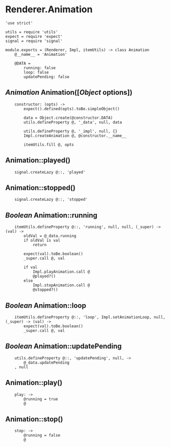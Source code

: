 Renderer.Animation
==================

	'use strict'

	utils = require 'utils'
	expect = require 'expect'
	signal = require 'signal'

	module.exports = (Renderer, Impl, itemUtils) -> class Animation
		@__name__ = 'Animation'

		@DATA =
			running: false
			loop: false
			updatePending: false

*Animation* Animation([*Object* options])
-----------------------------------------

		constructor: (opts) ->
			expect().defined(opts).toBe.simpleObject()

			data = Object.create(@constructor.DATA)
			utils.defineProperty @, '_data', null, data

			utils.defineProperty @, '_impl', null, {}
			Impl.createAnimation @, @constructor.__name__

			itemUtils.fill @, opts

Animation::played()
-------------------

		signal.createLazy @::, 'played'

Animation::stopped()
--------------------

		signal.createLazy @::, 'stopped'

*Boolean* Animation::running
----------------------------

		itemUtils.defineProperty @::, 'running', null, null, (_super) -> (val) ->
			oldVal = @_data.running
			if oldVal is val
				return

			expect(val).toBe.boolean()
			_super.call @, val

			if val
				Impl.playAnimation.call @
				@played?()
			else
				Impl.stopAnimation.call @
				@stopped?()

*Boolean* Animation::loop
-------------------------

		itemUtils.defineProperty @::, 'loop', Impl.setAnimationLoop, null, (_super) -> (val) ->
			expect(val).toBe.boolean()
			_super.call @, val

*Boolean* Animation::updatePending
----------------------------------

		utils.defineProperty @::, 'updatePending', null, ->
			@_data.updatePending
		, null

Animation::play()
-----------------

		play: ->
			@running = true
			@

Animation::stop()
-----------------

		stop: ->
			@running = false
			@